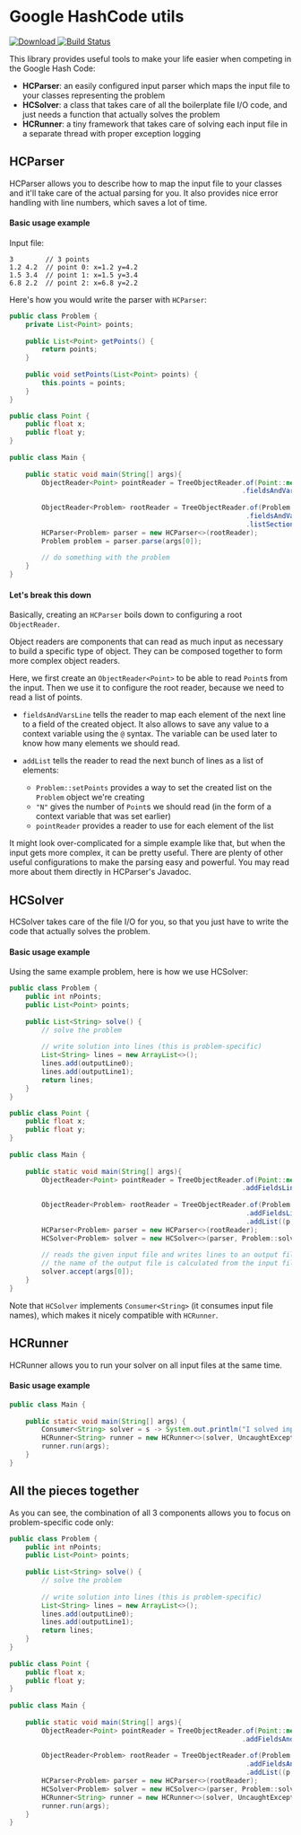 # Google HashCode utils
[![Download](https://api.bintray.com/packages/joffrey-bion/maven/hashcode-utils/images/download.svg) ](https://bintray.com/joffrey-bion/maven/hashcode-utils/_latestVersion)
[![Build Status](https://travis-ci.org/joffrey-bion/hashcode-utils.svg?branch=master)](https://travis-ci.org/joffrey-bion/hashcode-utils)

This library provides useful tools to make your life easier when competing in the Google Hash Code:
- **HCParser**: an easily configured input parser which maps the input file to your classes representing the problem
- **HCSolver**: a class that takes care of all the boilerplate file I/O code, and just needs a function that actually solves the problem
- **HCRunner**: a tiny framework that takes care of solving each input file in a separate thread with proper exception logging

## HCParser

HCParser allows you to describe how to map the input file to your classes and it'll take care of the actual parsing for 
you. It also provides nice error handling with line numbers, which saves a lot of time.

#### Basic usage example

Input file:
```
3        // 3 points
1.2 4.2  // point 0: x=1.2 y=4.2
1.5 3.4  // point 1: x=1.5 y=3.4
6.8 2.2  // point 2: x=6.8 y=2.2
```

Here's how you would write the parser with `HCParser`:

```java
public class Problem {
    private List<Point> points;
    
    public List<Point> getPoints() {
        return points;
    }
    
    public void setPoints(List<Point> points) {
        this.points = points;
    }
}

public class Point {
    public float x;
    public float y;
}
    
public class Main {
    
    public static void main(String[] args){
        ObjectReader<Point> pointReader = TreeObjectReader.of(Point::new)
                                                          .fieldsAndVarsLine("x", "y");
        
        ObjectReader<Problem> rootReader = TreeObjectReader.of(Problem::new)
                                                           .fieldsAndVarsLine("@N") // stores the nb of points in var N
                                                           .listSection(Problem::setPoints, "N", pointReader);
        HCParser<Problem> parser = new HCParser<>(rootReader);
        Problem problem = parser.parse(args[0]);
        
        // do something with the problem
    }    
}
```

#### Let's break this down

Basically, creating an `HCParser` boils down to configuring a root `ObjectReader`.

Object readers are components that can read as much input as necessary to build a specific type of object. They can be 
composed together to form more complex object readers.

Here, we first create an `ObjectReader<Point>` to be able to read `Point`s from the input. Then we use it to configure 
the root reader, because we need to read a list of points.
 
- `fieldsAndVarsLine` tells the reader to map each element of the next line to a field of the created object. 
It also allows to save any value to a context variable using the `@` syntax. The variable can be used later to know how 
many elements we should read.
 
- `addList` tells the reader to read the next bunch of lines as a list of elements:
  - `Problem::setPoints` provides a way to set the created list on the `Problem` object we're creating
  - `"N"` gives the number of `Point`s we should read (in the form of a context variable that was set earlier)
  - `pointReader` provides a reader to use for each element of the list

It might look over-complicated for a simple example like that, but when the input gets more complex, it can be pretty 
useful. There are plenty of other useful configurations to make the parsing easy and powerful. You may read more about 
them directly in HCParser's Javadoc.
 
## HCSolver

HCSolver takes care of the file I/O for you, so that you just have to write the code that actually solves the problem.

#### Basic usage example

Using the same example problem, here is how we use HCSolver:
```java
public class Problem {
    public int nPoints;
    public List<Point> points;
    
    public List<String> solve() {
        // solve the problem
        
        // write solution into lines (this is problem-specific)
        List<String> lines = new ArrayList<>();
        lines.add(outputLine0);
        lines.add(outputLine1);
        return lines;
    }
}

public class Point {
    public float x;
    public float y;
}
    
public class Main {
    
    public static void main(String[] args){
        ObjectReader<Point> pointReader = TreeObjectReader.of(Point::new)
                                                          .addFieldsLine("x", "y");
        
        ObjectReader<Problem> rootReader = TreeObjectReader.of(Problem::new)
                                                           .addFieldsLine("nPoints@N") // stores the nb of points in var N
                                                           .addList((p, l) -> p.points = l, "N", pointReader);
        HCParser<Problem> parser = new HCParser<>(rootReader);
        HCSolver<Problem> solver = new HCSolver<>(parser, Problem::solve);
        
        // reads the given input file and writes lines to an output file
        // the name of the output file is calculated from the input file
        solver.accept(args[0]);
    }    
}
```

Note that `HCSolver` implements `Consumer<String>` (it consumes input file names), which makes it nicely compatible with
`HCRunner`.

## HCRunner

HCRunner allows you to run your solver on all input files at the same time.

#### Basic usage example

```java
public class Main {
    
    public static void main(String[] args) {
        Consumer<String> solver = s -> System.out.println("I solved input " + s + "!");
        HCRunner<String> runner = new HCRunner<>(solver, UncaughtExceptionsPolicy.LOG_ON_SLF4J);
        runner.run(args);
    }    
}
```

## All the pieces together

As you can see, the combination of all 3 components allows you to focus on problem-specific code only:

```java
public class Problem {
    public int nPoints;
    public List<Point> points;
    
    public List<String> solve() {
        // solve the problem
        
        // write solution into lines (this is problem-specific)
        List<String> lines = new ArrayList<>();
        lines.add(outputLine0);
        lines.add(outputLine1);
        return lines;
    }
}
    
public class Point {
    public float x;
    public float y;
}
    
public class Main {
    
    public static void main(String[] args){
        ObjectReader<Point> pointReader = TreeObjectReader.of(Point::new)
                                                          .addFieldsAndVarsLine("x", "y");
        
        ObjectReader<Problem> rootReader = TreeObjectReader.of(Problem::new)
                                                           .addFieldsAndVarsLine("nPoints@N") // stores the nb of points in var N
                                                           .addList((p, l) -> p.points = l, "N", pointReader);
        HCParser<Problem> parser = new HCParser<>(rootReader);
        HCSolver<Problem> solver = new HCSolver<>(parser, Problem::solve);
        HCRunner<String> runner = new HCRunner<>(solver, UncaughtExceptionsPolicy.LOG_ON_SLF4J);
        runner.run(args);
    }    
}
```